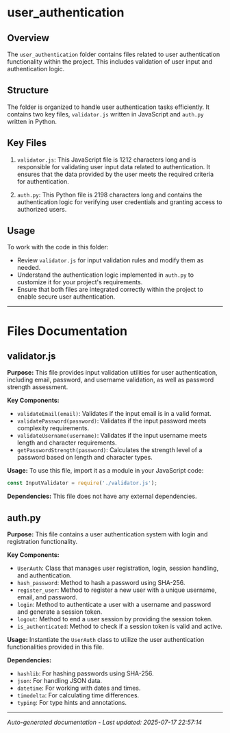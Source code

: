 # user_authentication

## Overview
The `user_authentication` folder contains files related to user authentication functionality within the project. This includes validation of user input and authentication logic.

## Structure
The folder is organized to handle user authentication tasks efficiently. It contains two key files, `validator.js` written in JavaScript and `auth.py` written in Python.

## Key Files
1. `validator.js`: This JavaScript file is 1212 characters long and is responsible for validating user input data related to authentication. It ensures that the data provided by the user meets the required criteria for authentication.
   
2. `auth.py`: This Python file is 2198 characters long and contains the authentication logic for verifying user credentials and granting access to authorized users.

## Usage
To work with the code in this folder:
- Review `validator.js` for input validation rules and modify them as needed.
- Understand the authentication logic implemented in `auth.py` to customize it for your project's requirements.
- Ensure that both files are integrated correctly within the project to enable secure user authentication.

---

# Files Documentation

## validator.js

**Purpose:** This file provides input validation utilities for user authentication, including email, password, and username validation, as well as password strength assessment.

**Key Components:**
- `validateEmail(email)`: Validates if the input email is in a valid format.
- `validatePassword(password)`: Validates if the input password meets complexity requirements.
- `validateUsername(username)`: Validates if the input username meets length and character requirements.
- `getPasswordStrength(password)`: Calculates the strength level of a password based on length and character types.

**Usage:** To use this file, import it as a module in your JavaScript code:
```javascript
const InputValidator = require('./validator.js');
```

**Dependencies:** This file does not have any external dependencies.

## auth.py

**Purpose:** This file contains a user authentication system with login and registration functionality.

**Key Components:**
- `UserAuth`: Class that manages user registration, login, session handling, and authentication.
- `hash_password`: Method to hash a password using SHA-256.
- `register_user`: Method to register a new user with a unique username, email, and password.
- `login`: Method to authenticate a user with a username and password and generate a session token.
- `logout`: Method to end a user session by providing the session token.
- `is_authenticated`: Method to check if a session token is valid and active.

**Usage:** Instantiate the `UserAuth` class to utilize the user authentication functionalities provided in this file.

**Dependencies:**
- `hashlib`: For hashing passwords using SHA-256.
- `json`: For handling JSON data.
- `datetime`: For working with dates and times.
- `timedelta`: For calculating time differences.
- `typing`: For type hints and annotations.

---
*Auto-generated documentation - Last updated: 2025-07-17 22:57:14*
